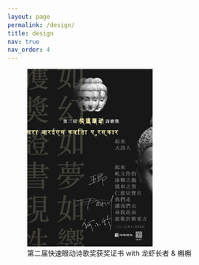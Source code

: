 ```yaml
---
layout: page
permalink: /design/
title: design
nav: true
nav_order: 4
---
```




<figure>
  <img width="60%" max-width="600px" src="/assets/design/fcnd-2.png"/>
  <figcaption>第二届快速眼动诗歌奖获奖证书 with 龙虾长者 & 槲槲</figcaption>
</figure>

